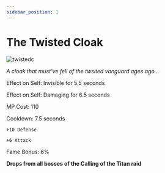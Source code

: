 ```yaml
---
sidebar_position: 1
---
```


# The Twisted Cloak

![twistedc](https://vwiki.valorserver.com/api/item/picture/the%20twisted%20cloak)

<i>A cloak that must've fell of the twsited vanguard ages ago...</i>

Effect on Self: Invisible for 5.5 seconds

Effect on Self: Damaging for 6.5 seconds

MP Cost: 110

Cooldown: 7.5 seconds

    +10 Defense
    
    +6 Attack

Fame Bonus: 6%

**Drops from all bosses of the Calling of the Titan raid**
